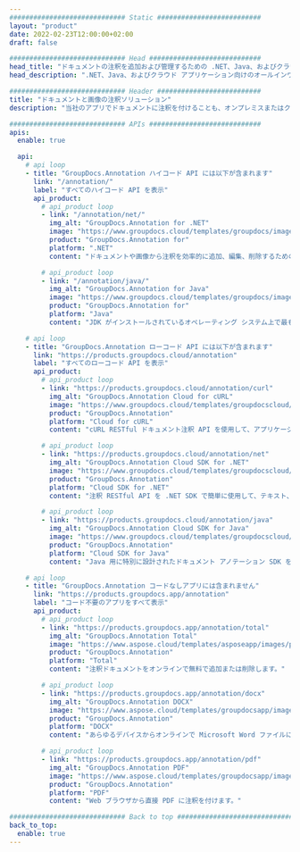 ```yaml
---
############################# Static ##########################
layout: "product"
date: 2022-02-23T12:00:00+02:00
draft: false

############################# Head ############################
head_title: "ドキュメントの注釈を追加および管理するための .NET、Java、およびクラウド API"
head_description: ".NET、Java、およびクラウド アプリケーション向けのオールインワン ドキュメント アノテーション ソリューションを入手して、一般的なドキュメントおよび画像形式に注釈を付けます。"

############################# Header ##########################
title: "ドキュメントと画像の注釈ソリューション"
description: "当社のアプリでドキュメントに注釈を付けることも、オンプレミスまたはクラウド API を使用して一般的なプラットフォーム全体で独自のカスタム注釈アプリケーションを構築することもできます。"

############################# APIs ############################
apis:
  enable: true

  api:
    # api loop
    - title: "GroupDocs.Annotation ハイコード API には以下が含まれます"
      link: "/annotation/"
      label: "すべてのハイコード API を表示"
      api_product:
        # api_product loop
        - link: "/annotation/net/"
          img_alt: "GroupDocs.Annotation for .NET"
          image: "https://www.groupdocs.cloud/templates/groupdocs/images/product-logos/groupdocs-annotation-net.png"
          product: "GroupDocs.Annotation for"
          platform: ".NET"
          content: "ドキュメントや画像から注釈を効率的に追加、編集、削除するためのネイティブ .NET API。すべての一般的な注釈タイプの操作をサポートします。"

        # api_product loop
        - link: "/annotation/java/"
          img_alt: "GroupDocs.Annotation for Java"
          image: "https://www.groupdocs.cloud/templates/groupdocs/images/product-logos/groupdocs-annotation-java.png"
          product: "GroupDocs.Annotation for"
          platform: "Java"
          content: "JDK がインストールされているオペレーティング システム上で最も一般的なドキュメントおよび画像ファイル形式に包括的に注釈を付けるための Java ファイル注釈 API。"

    # api loop
    - title: "GroupDocs.Annotation ローコード API には以下が含まれます"
      link: "https://products.groupdocs.cloud/annotation"
      label: "すべてのローコード API を表示"
      api_product:
        # api_product loop
        - link: "https://products.groupdocs.cloud/annotation/curl"
          img_alt: "GroupDocs.Annotation Cloud for cURL"
          image: "https://www.groupdocs.cloud/templates/groupdocscloud/images/sdk/272x272/groupdocs_annotation-for-curl.png"
          product: "GroupDocs.Annotation"
          platform: "Cloud for cURL"
          content: "cURL RESTful ドキュメント注釈 API を使用して、アプリケーションで PDF、Word、Excel、PowerPoint、Visio、画像、その他の多くの形式に迅速に注釈を付けます。"

        # api_product loop
        - link: "https://products.groupdocs.cloud/annotation/net"
          img_alt: "GroupDocs.Annotation Cloud SDK for .NET"
          image: "https://www.groupdocs.cloud/templates/groupdocscloud/images/sdk/272x272/groupdocs_annotation-for-net.png"
          product: "GroupDocs.Annotation"
          platform: "Cloud SDK for .NET"
          content: "注釈 RESTful API を .NET SDK で簡単に使用して、テキスト、透かし、エリア、ポイント、その他のさまざまな注釈タイプを 40 以上の一般的なファイル形式に追加します。"

        # api_product loop
        - link: "https://products.groupdocs.cloud/annotation/java"
          img_alt: "GroupDocs.Annotation Cloud SDK for Java"
          image: "https://www.groupdocs.cloud/templates/groupdocscloud/images/sdk/272x272/groupdocs_annotation-for-java.png"
          product: "GroupDocs.Annotation"
          platform: "Cloud SDK for Java"
          content: "Java 用に特別に設計されたドキュメント アノテーション SDK を使用して、高品質のドキュメント アノテーション機能をドキュメントおよび画像形式に追加します。"

    # api loop
    - title: "GroupDocs.Annotation コードなしアプリには含まれません" 
      link: "https://products.groupdocs.app/annotation"
      label: "コード不要のアプリをすべて表示"
      api_product:
        # api_product loop
        - link: "https://products.groupdocs.app/annotation/total"
          img_alt: "GroupDocs.Annotation Total"
          image: "https://www.aspose.cloud/templates/asposeapp/images/products/logo/aspose_annotation-app.png"
          product: "GroupDocs.Annotation"
          platform: "Total"
          content: "注釈ドキュメントをオンラインで無料で追加または削除します。"

        # api_product loop
        - link: "https://products.groupdocs.app/annotation/docx"
          img_alt: "GroupDocs.Annotation DOCX"
          image: "https://www.aspose.cloud/templates/groupdocsapp/images/products/logo/groupdocs_words-app.png"
          product: "GroupDocs.Annotation"
          platform: "DOCX"
          content: "あらゆるデバイスからオンラインで Microsoft Word ファイルに注釈を付けるための無料の Web アプリ。"

        # api_product loop
        - link: "https://products.groupdocs.app/annotation/pdf"
          img_alt: "GroupDocs.Annotation PDF"
          image: "https://www.aspose.cloud/templates/groupdocsapp/images/products/logo/groupdocs_pdf-app.png"
          product: "GroupDocs.Annotation"
          platform: "PDF"
          content: "Web ブラウザから直接 PDF に注釈を付けます。"

############################# Back to top ###############################
back_to_top:
  enable: true
---
```


